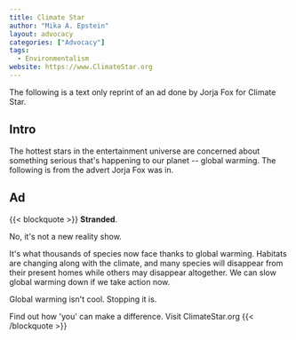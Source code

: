 ```yaml
---
title: Climate Star
author: "Mika A. Epstein"
layout: advocacy
categories: ["Advocacy"]
tags:
  - Environmentalism
website: https://www.ClimateStar.org
---
```


The following is a text only reprint of an ad done by Jorja Fox for Climate Star.

## Intro

The hottest stars in the entertainment universe are concerned about something serious that's happening to our planet -- global warming. The following is from the advert Jorja Fox was in.

## Ad

{{< blockquote >}}
**Stranded**.

No, it's not a new reality show.

It's what thousands of species now face thanks to global warming. Habitats are changing along with the climate, and many species will disappear from their present homes while others may disappear altogether. We can slow global warming down if we take action now.

Global warming isn't cool. Stopping it is.

Find out how 'you' can make a difference. Visit ClimateStar.org
{{< /blockquote >}}
